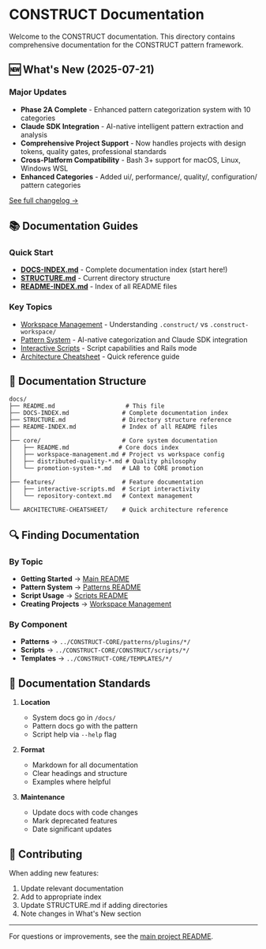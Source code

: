 # CONSTRUCT Documentation

Welcome to the CONSTRUCT documentation. This directory contains comprehensive documentation for the CONSTRUCT pattern framework.

## 🆕 What's New (2025-07-21)

### Major Updates
- **Phase 2A Complete** - Enhanced pattern categorization system with 10 categories
- **Claude SDK Integration** - AI-native intelligent pattern extraction and analysis
- **Comprehensive Project Support** - Now handles projects with design tokens, quality gates, professional standards
- **Cross-Platform Compatibility** - Bash 3+ support for macOS, Linux, Windows WSL
- **Enhanced Categories** - Added ui/, performance/, quality/, configuration/ pattern categories

[See full changelog →](DOCS-INDEX.md#-whats-new-2025-07-21)

## 📚 Documentation Guides

### Quick Start
- [**DOCS-INDEX.md**](DOCS-INDEX.md) - Complete documentation index (start here!)
- [**STRUCTURE.md**](STRUCTURE.md) - Current directory structure
- [**README-INDEX.md**](README-INDEX.md) - Index of all README files

### Key Topics
- [Workspace Management](core/workspace-management.md) - Understanding `.construct/` vs `.construct-workspace/`
- [Pattern System](../CONSTRUCT-CORE/patterns/README.md) - AI-native categorization and Claude SDK integration
- [Interactive Scripts](features/interactive-scripts.md) - Script capabilities and Rails mode
- [Architecture Cheatsheet](ARCHITECTURE-CHEATSHEET/) - Quick reference guide

## 📁 Documentation Structure

```
docs/
├── README.md                    # This file
├── DOCS-INDEX.md               # Complete documentation index
├── STRUCTURE.md                # Directory structure reference
├── README-INDEX.md             # Index of all README files
│
├── core/                       # Core system documentation
│   ├── README.md              # Core docs index
│   ├── workspace-management.md # Project vs workspace config
│   ├── distributed-quality-*.md # Quality philosophy
│   └── promotion-system-*.md   # LAB to CORE promotion
│
├── features/                   # Feature documentation
│   ├── interactive-scripts.md  # Script interactivity
│   └── repository-context.md   # Context management
│
└── ARCHITECTURE-CHEATSHEET/    # Quick architecture reference
```

## 🔍 Finding Documentation

### By Topic
- **Getting Started** → [Main README](../README.md)
- **Pattern System** → [Patterns README](../CONSTRUCT-CORE/patterns/README.md)
- **Script Usage** → [Scripts README](../CONSTRUCT-CORE/CONSTRUCT/scripts/README.md)
- **Creating Projects** → [Workspace Management](core/workspace-management.md)

### By Component
- **Patterns** → `../CONSTRUCT-CORE/patterns/plugins/*/`
- **Scripts** → `../CONSTRUCT-CORE/CONSTRUCT/scripts/*/`
- **Templates** → `../CONSTRUCT-CORE/TEMPLATES/*/`

## 📝 Documentation Standards

1. **Location**
   - System docs go in `/docs/`
   - Pattern docs go with the pattern
   - Script help via `--help` flag

2. **Format**
   - Markdown for all documentation
   - Clear headings and structure
   - Examples where helpful

3. **Maintenance**
   - Update docs with code changes
   - Mark deprecated features
   - Date significant updates

## 🤝 Contributing

When adding new features:
1. Update relevant documentation
2. Add to appropriate index
3. Update STRUCTURE.md if adding directories
4. Note changes in What's New section

---

For questions or improvements, see the [main project README](../README.md).